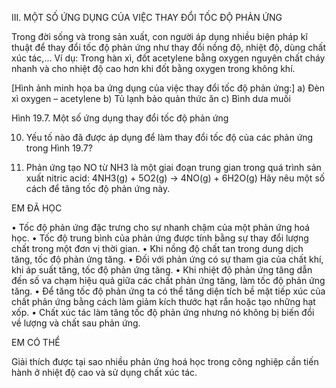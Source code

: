 III. MỘT SỐ ỨNG DỤNG CỦA VIỆC THAY ĐỔI TỐC ĐỘ PHẢN ỨNG

Trong đời sống và trong sản xuất, con người áp dụng nhiều biện pháp kĩ thuật để thay đổi tốc độ phản ứng như thay đổi nồng độ, nhiệt độ, dùng chất xúc tác,... Ví dụ: Trong hàn xì, đốt acetylene bằng oxygen nguyên chất cháy nhanh và cho nhiệt độ cao hơn khi đốt bằng oxygen trong không khí.

[Hình ảnh minh họa ba ứng dụng của việc thay đổi tốc độ phản ứng:]
a) Đèn xì oxygen – acetylene
b) Tủ lạnh bảo quản thức ăn
c) Bình dưa muối

Hình 19.7. Một số ứng dụng thay đổi tốc độ phản ứng

10. Yếu tố nào đã được áp dụng để làm thay đổi tốc độ của các phản ứng trong Hình 19.7?

11. Phản ứng tạo NO từ NH3 là một giai đoạn trung gian trong quá trình sản xuất nitric acid: 4NH3(g) + 5O2(g) → 4NO(g) + 6H2O(g)
Hãy nêu một số cách để tăng tốc độ phản ứng này.

EM ĐÃ HỌC

• Tốc độ phản ứng đặc trưng cho sự nhanh chậm của một phản ứng hoá học.
• Tốc độ trung bình của phản ứng được tính bằng sự thay đổi lượng chất trong một đơn vị thời gian.
• Khi nồng độ chất tan trong dung dịch tăng, tốc độ phản ứng tăng.
• Đối với phản ứng có sự tham gia của chất khí, khi áp suất tăng, tốc độ phản ứng tăng.
• Khi nhiệt độ phản ứng tăng dẫn đến số va chạm hiệu quả giữa các chất phản ứng tăng, làm tốc độ phản ứng tăng.
• Để tăng tốc độ phản ứng ta có thể tăng diện tích bề mặt tiếp xúc của chất phản ứng bằng cách làm giảm kích thước hạt rắn hoặc tạo những hạt xốp.
• Chất xúc tác làm tăng tốc độ phản ứng nhưng nó không bị biến đổi về lượng và chất sau phản ứng.

EM CÓ THỂ

Giải thích được tại sao nhiều phản ứng hoá học trong công nghiệp cần tiến hành ở nhiệt độ cao và sử dụng chất xúc tác.